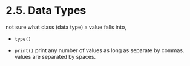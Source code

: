 
# 2.5. Data Types

not sure what class (data type) a value falls into,
- `type()`

- `print()` print any number of values as long as separate by commas. values are separated by spaces.
